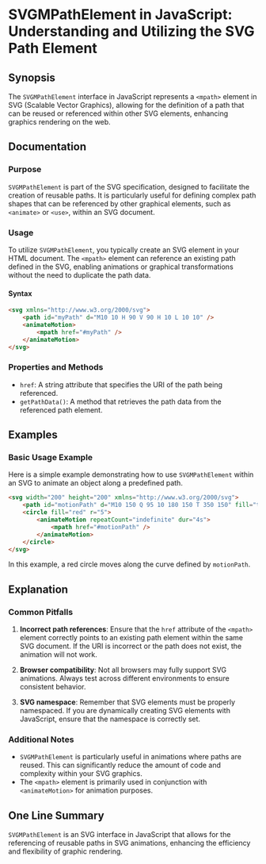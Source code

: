 <!--
Meta Description: # SVGMPathElement in JavaScript: Understanding and Utilizing the SVG Path Element ## Synopsis The `SVGMPathElement` interface in JavaScript represents...
Meta Keywords: svg, path, element, svgmpathelement, mpath
-->

# SVGMPathElement in JavaScript: Understanding and Utilizing the SVG Path Element

## Synopsis
The `SVGMPathElement` interface in JavaScript represents a `<mpath>` element in SVG (Scalable Vector Graphics), allowing for the definition of a path that can be reused or referenced within other SVG elements, enhancing graphics rendering on the web.

## Documentation
### Purpose
`SVGMPathElement` is part of the SVG specification, designed to facilitate the creation of reusable paths. It is particularly useful for defining complex path shapes that can be referenced by other graphical elements, such as `<animate>` or `<use>`, within an SVG document.

### Usage
To utilize `SVGMPathElement`, you typically create an SVG element in your HTML document. The `<mpath>` element can reference an existing path defined in the SVG, enabling animations or graphical transformations without the need to duplicate the path data.

#### Syntax
```html
<svg xmlns="http://www.w3.org/2000/svg">
    <path id="myPath" d="M10 10 H 90 V 90 H 10 L 10 10" />
    <animateMotion>
        <mpath href="#myPath" />
    </animateMotion>
</svg>
```

### Properties and Methods
- `href`: A string attribute that specifies the URI of the path being referenced.
- `getPathData()`: A method that retrieves the path data from the referenced path element.

## Examples
### Basic Usage Example
Here is a simple example demonstrating how to use `SVGMPathElement` within an SVG to animate an object along a predefined path.

```html
<svg width="200" height="200" xmlns="http://www.w3.org/2000/svg">
    <path id="motionPath" d="M10 150 Q 95 10 180 150 T 350 150" fill="transparent" stroke="black"/>
    <circle fill="red" r="5">
        <animateMotion repeatCount="indefinite" dur="4s">
            <mpath href="#motionPath" />
        </animateMotion>
    </circle>
</svg>
```

In this example, a red circle moves along the curve defined by `motionPath`.

## Explanation
### Common Pitfalls
1. **Incorrect path references**: Ensure that the `href` attribute of the `<mpath>` element correctly points to an existing path element within the same SVG document. If the URI is incorrect or the path does not exist, the animation will not work.
  
2. **Browser compatibility**: Not all browsers may fully support SVG animations. Always test across different environments to ensure consistent behavior.

3. **SVG namespace**: Remember that SVG elements must be properly namespaced. If you are dynamically creating SVG elements with JavaScript, ensure that the namespace is correctly set.

### Additional Notes
- `SVGMPathElement` is particularly useful in animations where paths are reused. This can significantly reduce the amount of code and complexity within your SVG graphics.
- The `<mpath>` element is primarily used in conjunction with `<animateMotion>` for animation purposes.

## One Line Summary
`SVGMPathElement` is an SVG interface in JavaScript that allows for the referencing of reusable paths in SVG animations, enhancing the efficiency and flexibility of graphic rendering.